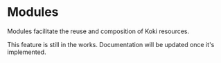 # Modules

Modules facilitate the reuse and composition of Koki resources.

This feature is still in the works. Documentation will be updated once it's implemented.


